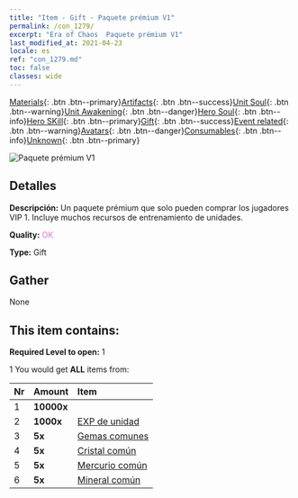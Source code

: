 ```yaml
---
title: "Item - Gift - Paquete prémium V1"
permalink: /con_1279/
excerpt: "Era of Chaos  Paquete prémium V1"
last_modified_at: 2021-04-23
locale: es
ref: "con_1279.md"
toc: false
classes: wide
---
```

 [Materials](/ItemsES/){: .btn .btn--primary}[Artifacts](/ItemsES/Artifacts/){: .btn .btn--success}[Unit Soul](/ItemsES/UnitSoul/){: .btn .btn--warning}[Unit Awakening](/ItemsES/UnitAwakening/){: .btn .btn--danger}[Hero Soul](/ItemsES/HeroSoul/){: .btn .btn--info}[Hero SKill](/ItemsES/HeroSkill/){: .btn .btn--primary}[Gift](/ItemsES/Gift/){: .btn .btn--success}[Event related](/ItemsES/Events/){: .btn .btn--warning}[Avatars](/ItemsES/Avatars/){: .btn .btn--danger}[Consumables](/ItemsES/Consumables/){: .btn .btn--info}[Unknown](/ItemsES/Unknown/){: .btn .btn--primary}

 ![Paquete prémium V1](/images/t/i_905001.png)

## Detalles
 **Descripción:** Un paquete prémium que solo pueden comprar los jugadores VIP 1. Incluye muchos recursos de entrenamiento de unidades.

 **Quality:** <span style="color: #DA70D6">OK</span>

 **Type:** Gift

## Gather

  None

## This item contains:

 **Required Level to open:** 1

 1 You would get **ALL** items  from:

  | Nr | Amount |     Item    |
  |:---|:-------|:------------|
  | 1 |  **10000x** | <i class="fas fa-coins"/> |  | 
  | 2 |  **1000x** | [EXP de unidad](/ItemsES/con_902/) |  | 
  | 3 |  **5x** | [Gemas comunes](/ItemsES/mat_10/) |  | 
  | 4 |  **5x** | [Cristal común](/ItemsES/mat_11/) |  | 
  | 5 |  **5x** | [Mercurio común](/ItemsES/mat_8/) |  | 
  | 6 |  **5x** | [Mineral común](/ItemsES/mat_6/) |  | 
